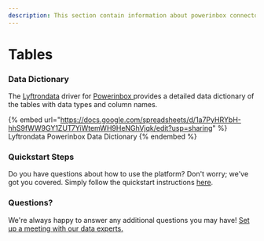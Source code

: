 ```yaml
---
description: This section contain information about powerinbox connector tables information
---
```


# Tables

### Data Dictionary

The [Lyftrondata](https://www.lyftrondata.com/) driver for [Powerinbox](https://www.lyftrondata.com/integration/powerinbox/)[ ](https://www.lyftrondata.com/integration/powerinbox/)provides a detailed data dictionary of the tables with data types and column names.

{% embed url="https://docs.google.com/spreadsheets/d/1a7PyHRYbH-hhS9fWW9GY1ZUT7YiWtemWH9HeNGhVjqk/edit?usp=sharing" %}
Lyftrondata Powerinbox Data Dictionary
{% endembed %}

### Quickstart Steps

Do you have questions about how to use the platform? Don't worry; we've got you covered. Simply follow the quickstart instructions [here](../../../../quickstart-steps.md).

### Questions? <a href="#questions" id="questions"></a>

We're always happy to answer any additional questions you may have! [Set up a meeting with our data experts.](https://www.lyftrondata.com/book-a-meeting/)

